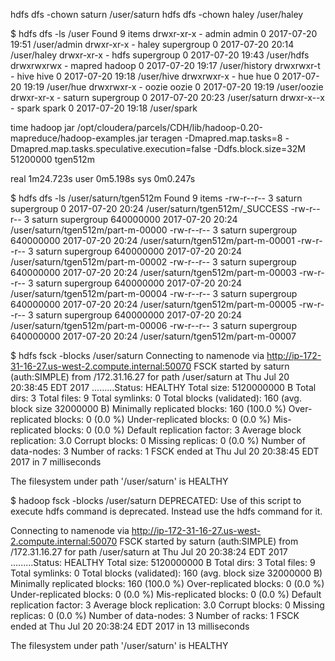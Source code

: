 
hdfs dfs -chown saturn /user/saturn
hdfs dfs -chown haley /user/haley


$ hdfs dfs -ls /user
Found 9 items
drwxr-xr-x   - admin  admin               0 2017-07-20 19:51 /user/admin
drwxr-xr-x   - haley  supergroup          0 2017-07-20 20:14 /user/haley
drwxr-xr-x   - hdfs   supergroup          0 2017-07-20 19:43 /user/hdfs
drwxrwxrwx   - mapred hadoop              0 2017-07-20 19:17 /user/history
drwxrwxr-t   - hive   hive                0 2017-07-20 19:18 /user/hive
drwxrwxr-x   - hue    hue                 0 2017-07-20 19:19 /user/hue
drwxrwxr-x   - oozie  oozie               0 2017-07-20 19:19 /user/oozie
drwxr-xr-x   - saturn supergroup          0 2017-07-20 20:23 /user/saturn
drwxr-x--x   - spark  spark               0 2017-07-20 19:18 /user/spark


time hadoop jar  /opt/cloudera/parcels/CDH/lib/hadoop-0.20-mapreduce/hadoop-examples.jar teragen -Dmapred.map.tasks=8 -Dmapred.map.tasks.speculative.execution=false -Ddfs.block.size=32M 51200000 tgen512m

real	1m24.723s
user	0m5.198s
sys	0m0.247s

$ hdfs dfs -ls /user/saturn/tgen512m
Found 9 items
-rw-r--r--   3 saturn supergroup          0 2017-07-20 20:24 /user/saturn/tgen512m/_SUCCESS
-rw-r--r--   3 saturn supergroup  640000000 2017-07-20 20:24 /user/saturn/tgen512m/part-m-00000
-rw-r--r--   3 saturn supergroup  640000000 2017-07-20 20:24 /user/saturn/tgen512m/part-m-00001
-rw-r--r--   3 saturn supergroup  640000000 2017-07-20 20:24 /user/saturn/tgen512m/part-m-00002
-rw-r--r--   3 saturn supergroup  640000000 2017-07-20 20:24 /user/saturn/tgen512m/part-m-00003
-rw-r--r--   3 saturn supergroup  640000000 2017-07-20 20:24 /user/saturn/tgen512m/part-m-00004
-rw-r--r--   3 saturn supergroup  640000000 2017-07-20 20:24 /user/saturn/tgen512m/part-m-00005
-rw-r--r--   3 saturn supergroup  640000000 2017-07-20 20:24 /user/saturn/tgen512m/part-m-00006
-rw-r--r--   3 saturn supergroup  640000000 2017-07-20 20:24 /user/saturn/tgen512m/part-m-00007

$ hdfs fsck -blocks /user/saturn
Connecting to namenode via http://ip-172-31-16-27.us-west-2.compute.internal:50070
FSCK started by saturn (auth:SIMPLE) from /172.31.16.27 for path /user/saturn at Thu Jul 20 20:38:45 EDT 2017
.........Status: HEALTHY
 Total size:	5120000000 B
 Total dirs:	3
 Total files:	9
 Total symlinks:		0
 Total blocks (validated):	160 (avg. block size 32000000 B)
 Minimally replicated blocks:	160 (100.0 %)
 Over-replicated blocks:	0 (0.0 %)
 Under-replicated blocks:	0 (0.0 %)
 Mis-replicated blocks:		0 (0.0 %)
 Default replication factor:	3
 Average block replication:	3.0
 Corrupt blocks:		0
 Missing replicas:		0 (0.0 %)
 Number of data-nodes:		3
 Number of racks:		1
FSCK ended at Thu Jul 20 20:38:45 EDT 2017 in 7 milliseconds


The filesystem under path '/user/saturn' is HEALTHY

$ hadoop fsck -blocks /user/saturn
DEPRECATED: Use of this script to execute hdfs command is deprecated.
Instead use the hdfs command for it.

Connecting to namenode via http://ip-172-31-16-27.us-west-2.compute.internal:50070
FSCK started by saturn (auth:SIMPLE) from /172.31.16.27 for path /user/saturn at Thu Jul 20 20:38:24 EDT 2017
.........Status: HEALTHY
 Total size:	5120000000 B
 Total dirs:	3
 Total files:	9
 Total symlinks:		0
 Total blocks (validated):	160 (avg. block size 32000000 B)
 Minimally replicated blocks:	160 (100.0 %)
 Over-replicated blocks:	0 (0.0 %)
 Under-replicated blocks:	0 (0.0 %)
 Mis-replicated blocks:		0 (0.0 %)
 Default replication factor:	3
 Average block replication:	3.0
 Corrupt blocks:		0
 Missing replicas:		0 (0.0 %)
 Number of data-nodes:		3
 Number of racks:		1
FSCK ended at Thu Jul 20 20:38:24 EDT 2017 in 13 milliseconds


The filesystem under path '/user/saturn' is HEALTHY
